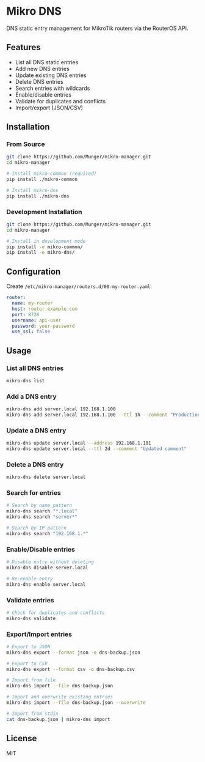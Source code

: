 <!--
README.md : MikroTik router management tools documentation

Copyright (c) 2025 Tim Hosking
Website: https://github.com/munger
Licence: MIT
-->

# Mikro DNS

DNS static entry management for MikroTik routers via the RouterOS API.

## Features

- List all DNS static entries
- Add new DNS entries
- Update existing DNS entries
- Delete DNS entries
- Search entries with wildcards
- Enable/disable entries
- Validate for duplicates and conflicts
- Import/export (JSON/CSV)

## Installation

### From Source
```bash
git clone https://github.com/Munger/mikro-manager.git
cd mikro-manager

# Install mikro-common (required)
pip install ./mikro-common

# Install mikro-dns
pip install ./mikro-dns
```

### Development Installation
```bash
git clone https://github.com/Munger/mikro-manager.git
cd mikro-manager

# Install in development mode
pip install -e mikro-common/
pip install -e mikro-dns/
```

## Configuration

Create `/etc/mikro-manager/routers.d/00-my-router.yaml`:

```yaml
router:
  name: my-router
  host: router.example.com
  port: 8728
  username: api-user
  password: your-password
  use_ssl: false
```

## Usage

### List all DNS entries
```bash
mikro-dns list
```

### Add a DNS entry
```bash
mikro-dns add server.local 192.168.1.100
mikro-dns add server.local 192.168.1.100 --ttl 1h --comment "Production server"
```

### Update a DNS entry
```bash
mikro-dns update server.local --address 192.168.1.101
mikro-dns update server.local --ttl 2d --comment "Updated comment"
```

### Delete a DNS entry
```bash
mikro-dns delete server.local
```

### Search for entries
```bash
# Search by name pattern
mikro-dns search "*.local"
mikro-dns search "server*"

# Search by IP pattern
mikro-dns search "192.168.1.*"
```

### Enable/Disable entries
```bash
# Disable entry without deleting
mikro-dns disable server.local

# Re-enable entry
mikro-dns enable server.local
```

### Validate entries
```bash
# Check for duplicates and conflicts
mikro-dns validate
```

### Export/Import entries
```bash
# Export to JSON
mikro-dns export --format json -o dns-backup.json

# Export to CSV
mikro-dns export --format csv -o dns-backup.csv

# Import from file
mikro-dns import --file dns-backup.json

# Import and overwrite existing entries
mikro-dns import --file dns-backup.json --overwrite

# Import from stdin
cat dns-backup.json | mikro-dns import
```

## License

MIT
